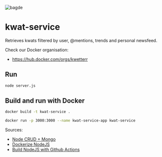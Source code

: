![bagde](https://github.com/kwetterr/kwat-service/actions/workflows/build.yml/badge.svg)

# kwat-service
Retrieves kwats filtered by user, @mentions, trends and personal newsfeed.

Check our Docker organisation:
- https://hub.docker.com/orgs/kwetterr

## Run
```zsh
node server.js
```

## Build and run with Docker
```zsh
docker build -t kwat-service .
```

```zsh
docker run -p 3000:3000 --name kwat-service-app kwat-service
```


Sources:
- [Node CRUD + Mongo](https://medium.com/@nmayurashok/crud-app-using-node-js-express-mongodb-61529ce12fba)
- [Dockerize NodeJS](https://nodejs.org/en/docs/guides/nodejs-docker-webapp/)
- [Build NodeJS with Github Actions ](https://dev.to/chathula/how-to-set-up-a-ci-cd-pipeline-for-a-node-js-app-with-github-actions-32h0)
